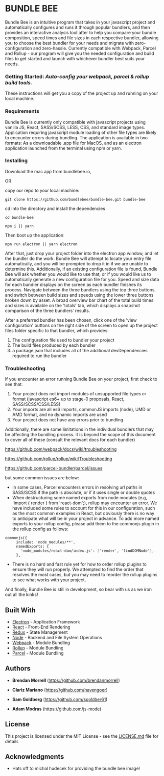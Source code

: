 # BUNDLE BEE

Bundle Bee is an intuitive program that takes in your javascript project and automatically configures and runs it through popular bundlers, and then provides an interactive analysis tool after to help you compare your bundle composition, speed times and file sizes in each respective bundler, allowing you to choose the best bundler for your needs and migrate with zero-configuration and zero-hassle.  Currently compatible with Webpack, Parcel and Rollup - our program will give you the needed configuration and build files to get started and launch with whichever bundler best suits your needs.

### Getting Started: _Auto-config your webpack, parcel & rollup build tools._

These instructions will get you a copy of the project up and running on your local machine.

### Requirements
Bundle Bee is currently only compatible with javascript projects using vanilla JS, React, SASS/SCSS, LESS, CSS, and standard image types. Application requiring javascript module loading of other file types are likely to encounter errors during bundling. The application is available in two formats: As a downloadable .app file for MacOS, and as an electron application launched from the terminal using npm or yarn.

### Installing
Download the mac app from bundlebee.io, 

OR

copy our repo to your local machine:

```
git clone https://github.com/bundlebee/bundle-bee.git bundle-bee
```

cd into the directory and install the dependencies

```
cd bundle-bee
```
```
npm i || yarn
```
Then boot up the application:
```
npm run electron || yarn electron
```
After that, just drop your project folder into the electron app window, and let the bundler do the work. Bundle Bee will attempt to locate your entry file automatically, and you will be prompted to drop it in if we are unable to determine this. Additionally, if an existing configuration file is found, Bundle Bee will ask whether you would like to use that, or if you would like us to automatically generate a new configuration file for you. Speed and size data for each bundler displays on the screen as each bundler finishes its process. Navigate between the three bundlers using the top three buttons, and switch between build sizes and speeds using the lower three buttons broken down by asset. A broad overview bar chart of the total build times and sizes is available on the 'totals' tab, which displays a snapshot comparison of the three bundlers' results.

After a preferred bundler has been chosen, click one of the 'view configuration' buttons on the right side of the screen to open up the project files folder specific to that bundler, which provides:

1) The configuration file used to bundler your project
2) The build files produced by each bundler
3) a package.json that includes all of the additional devDependencies required to run the bundler


### Troubleshooting
If you encounter an error running Bundle Bee on your project, first check to see that:

1) Your project does not import modules of unsupported file types or format (javascript es6+ up to stage-0 proposals, React, SASS/SCSS/CSS/LESS)
2) Your imports are all es6 imports, commonJS imports (node), UMD or AMD format, and no dynamic imports are used
3) Your project does not have any errors prior to bundling

Additionally, there are some limitations in the individual bundlers that may be affecting the bundling process. It is beyond the scope of this document to cover all of these (consult the relevant docs for each bundler)

https://github.com/webpack/docs/wiki/troubleshooting

https://github.com/rollup/rollup/wiki/Troubleshooting

https://github.com/parcel-bundler/parcel/issues

but some common issues are below:

- In some cases, Parcel encounters errors in resolving url paths in SASS/SCSS if the path is absolute, or if it uses single or double quotes
- When destructuring some named exports from node modules (e.g, 'import { render } from 'react-dom';), rollup may encounter an error. We have included some rules to account for this in our configuration, such as the most common examples in React, but obviously there is no way to anticipate what will be in your project in advance. To add more named exports to your rollup config, please add them to the commonjs plugin in the rollup config as follows:
```
commonjs({
     include: 'node_modules/**',
     namedExports: {
       'node_modules/react-dom/index.js': ['render', 'findDOMNode'],
     },
```
- There is no hard and fast rule yet for how to order rollup plugins to ensure they will run properly. We attempted to find the order that resolves the most cases, but you may need to reorder the rollup plugins to see what works with your project.

And finally, Bundle Bee is still in development, so bear with us as we iron out all the kinks!

## Built With

* [Electron](https://github.com/electron/electron) - Application Framework
* [React](https://github.com/facebook/react) - Front-End Rendering
* [Redux](https://maven.apache.org/) - State Management
* [Node](https://github.com/nodejs/node) - Backend and File System Operations
* [Webpack](https://github.com/webpack) - Module Bundling
* [Rollup](https://github.com/rollup/rollup) - Module Bundling
* [Parcel](https://github.com/parcel-bundler) - Module Bundling


## Authors

* **Brendan Morrell** (https://github.com/brendanmorrell)

* **Clariz Mariano** (https://github.com/havengoer)

* **Sam Goldberg** (https://github.com/sgoldber61)

* **Adam Modras** (https://github.com/js-mode)

## License

This project is licensed under the MIT License - see the [LICENSE.md](LICENSE.md) file for details

## Acknowledgments

* Hats off to michal hudecek for providing the bundle bee image!
